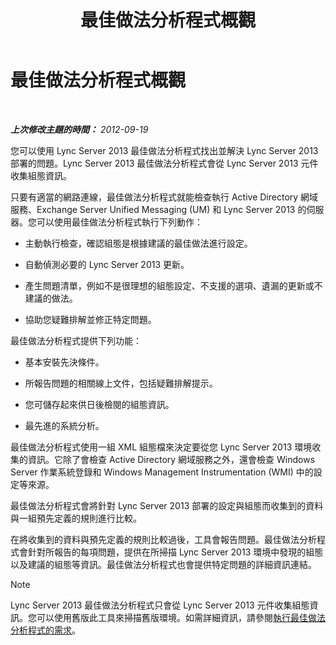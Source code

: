 ﻿---
title: 最佳做法分析程式概觀
TOCTitle: 最佳做法分析程式概觀
ms:assetid: c5fcaa05-eb1c-4092-90ad-177b127e795b
ms:mtpsurl: https://technet.microsoft.com/zh-tw/library/Gg591349(v=OCS.15)
ms:contentKeyID: 49292260
ms.date: 08/10/2015
mtps_version: v=OCS.15
ms.translationtype: HT
---

# 最佳做法分析程式概觀

 

_**上次修改主題的時間：** 2012-09-19_

您可以使用 Lync Server 2013 最佳做法分析程式找出並解決 Lync Server 2013 部署的問題。Lync Server 2013 最佳做法分析程式會從 Lync Server 2013 元件收集組態資訊。

只要有適當的網路連線，最佳做法分析程式就能檢查執行 Active Directory 網域服務、Exchange Server Unified Messaging (UM) 和 Lync Server 2013 的伺服器。您可以使用最佳做法分析程式執行下列動作：

  - 主動執行檢查，確認組態是根據建議的最佳做法進行設定。

  - 自動偵測必要的 Lync Server 2013 更新。

  - 產生問題清單，例如不是很理想的組態設定、不支援的選項、遺漏的更新或不建議的做法。

  - 協助您疑難排解並修正特定問題。

最佳做法分析程式提供下列功能：

  - 基本安裝先決條件。

  - 所報告問題的相關線上文件，包括疑難排解提示。

  - 您可儲存起來供日後檢閱的組態資訊。

  - 最先進的系統分析。

最佳做法分析程式使用一組 XML 組態檔來決定要從您 Lync Server 2013 環境收集的資訊。它除了會檢查 Active Directory 網域服務之外，還會檢查 Windows Server 作業系統登錄和 Windows Management Instrumentation (WMI) 中的設定等來源。

最佳做法分析程式會將針對 Lync Server 2013 部署的設定與組態而收集到的資料與一組預先定義的規則進行比較。

在將收集到的資料與預先定義的規則比較過後，工具會報告問題。最佳做法分析程式會針對所報告的每項問題，提供在所掃描 Lync Server 2013 環境中發現的組態以及建議的組態等資訊。最佳做法分析程式也會提供特定問題的詳細資訊連結。

> [!NOTE]  
> Lync Server 2013 最佳做法分析程式只會從 Lync Server 2013 元件收集組態資訊。您可以使用舊版此工具來掃描舊版環境。如需詳細資訊，請參閱<a href="lync-server-2013-requirements-for-running-best-practices-analyzer.md">執行最佳做法分析程式的需求</a>。


